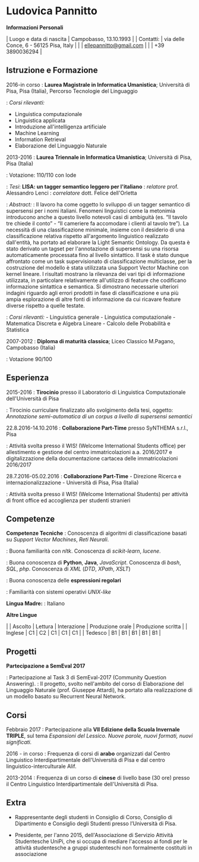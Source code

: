Ludovica Pannitto
============

**Informazioni Personali**

|   Luogo e data di nascita  |   Campobasso, 13.10.1993                 |
|   Contatti:                |   via delle Conce, 6 - 56125 Pisa, Italy |
|                            |   ellepannitto@gmail.com                 |
|                            |   +39 3890036294                         |


Istruzione e Formazione
---------

2016-in corso 
:   **Laurea Magistrale in Informatica Umanistica**; Università di Pisa, Pisa (Italia), Percorso Tecnologie del Linguaggio  

:   *Corsi rilevanti:*
   - Linguistica computazionale
   - Linguistica applicata
   - Introduzione all'intelligenza artificiale
   - Machine Learning
   - Information Retrieval
   - Elaborazione del Linguaggio Naturale
   
   
2013-2016
:   **Laurea Triennale in Informatica Umanistica**; Università di Pisa, Pisa (Italia)  

:   Votazione: 110/110 con lode  
    
:   *Tesi*: **LISA: un tagger semantico leggero per l'italiano**
:   *relatore* prof. Alessandro Lenci
:   *correlatore* dott. Felice dell'Orletta  


:   *Abstract:*
:   Il lavoro ha come oggetto lo sviluppo di un tagger semantico di supersensi per i nomi italiani. Fenomeni linguistici come la metonimia introducono anche a questo livello notevoli casi di ambiguità (es. “Il tavolo tre chiede il conto” - “Il cameriere fa accomodare i clienti al tavolo tre”). La necessità di una classificazione minimale, insieme con il desiderio di una classificazione relativa rispetto all'argomento linguistico realizzato dall'entità, ha portato ad elaborare la Light Semantic Ontology. Da questa è stato derivato un tagset per l'annotazione di supersensi su una risorsa automaticamente processata fino al livello sintattico. Il task è stato dunque affrontato come un task supervisionato di classificazione multiclasse, per la    costruzione del modello è stata utilizzata una Support Vector Machine con kernel lineare. I risultati mostrano la rilevanza dei vari tipi di informazione utilizzata, in particolare relativamente all'utilizzo di feature che codificano informazione sintattica e semantica. Si dimostrano necessarie ulteriori indagini riguardo agli errori prodotti in fase di classificazione e una più ampia esplorazione di altre fonti di informazione da cui ricavare feature diverse rispetto a quelle testate.  

:   *Corsi rilevanti:*
    - Linguistica generale
    - Linguistica computazionale
    - Matematica Discreta e Algebra Lineare
    - Calcolo delle Probabilità e Statistica

2007-2012
:   **Diploma di maturità classica**; Liceo Classico M.Pagano, Campobasso (Italia)  

:   Votazione 90/100  

Esperienza
----------

2015-2016
:   **Tirocinio** presso il Laboratorio di Linguistica Computazionale dell'Università di Pisa

:   Tirocinio curriculare finalizzato allo svolgimento della tesi, oggetto: *Annotazione semi-automatica di un corpus a livello   di supersensi semantici*

22.8.2016-14.10.2016
:   **Collaborazione Part-Time** presso SyNTHEMA s.r.l., Pisa

:   Attività svolta presso il WIS! (Welcome International Students office) per allestimento e gestione del centro immatricolazioni a.a. 2016/2017 e digitalizzazione della documentazione cartacea delle immatricolazioni 2016/2017

28.7.2016-05.02.2016
:   **Collaborazione Part-Time** - Direzione Ricerca e internazionalizzazione - Università di Pisa, Pisa (Italia) 

:   Attività svolta presso il WIS! (Welcome International Students) per attività di front office ed accoglienza per studenti stranieri


Competenze
-----------
**Competenze Tecniche**
:   Conoscenza di algoritmi di classificazione basati su *Support Vector Machines*, *Reti Neurali*.

:   Buona familiarità con *nltk*. Conoscenza di *scikit-learn*, *lucene*.

:   Buona conoscenza di **Python**, **Java**, *JavaScript*. Conoscenza di *bash*, *SQL*, *php*. Conoscenza di *XML* (*DTD*, *XPath*, *XSLT*)

:   Buona conoscenza delle **espressioni regolari**

:   Familiarità con sistemi operativi *UNIX-like*
   
   
**Lingua Madre:** 
:   Italiano


**Altre Lingue**

|         |                   Ascolto                  | Lettura | Interazione | Produzione orale | Produzione scritta |
| Inglese |                     C1                     |    C2   |      C1     |        C1        |         C1         |
| Tedesco |                     B1                     |    B1   |      B1     |        B1        |         B1         |  



Progetti
--------
**Partecipazione a SemEval 2017**

:   Partecipazione al Task 3 di SemEval-2017 (Community Question Answering).
:   Il progetto, svolto nell'ambito del corso di Elaborazione del Linguaggio Naturale (prof. Giuseppe Attardi), ha portato alla realizzazione di un modello basato su Recurrent Neural Network.

Corsi
--------

Febbraio 2017
:   Partecipazione alla **VII Edizione della Scuola Invernale TRIPLE**, sul tema *Espansioni del Lessico. Nuove parole, nuovi formati, nuovi significati.*

2016 - in corso
:   Frequenza di corsi di **arabo** organizzati dal Centro Linguistico Interdipartimentale dell'Università di Pisa e dal centro linguistico-interculturale Alif.

2013-2014
:   Frequenza di un corso di **cinese** di livello base (30 ore) presso il Centro Linguistico Interdipartimentale dell'Università di Pisa. 

Extra
--------
   - Rappresentante degli studenti in Consiglio di Corso, Consiglio di Dipartimento e Consiglio degli Studenti presso l’Università di Pisa.

   - Presidente, per l'anno 2015, dell'Associazione di Servizio Attività Studentesche UniPi, che si occupa di mediare l'accesso ai fondi per le attività studentesche a gruppi studenteschi non formalmente costituiti in associazione
